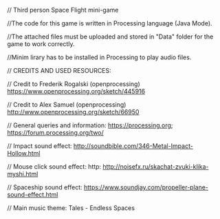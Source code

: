 // Third person Space Flight mini-game

//The code for this game is written in Processing language (Java Mode).

//The attached files must be uploaded and stored in "Data" folder for the game to work correctly.

//Minim lirary has to be installed in Processing to play audio files.

// CREDITS AND USED RESOURCES:

// Credit to Frederik Rogalski (openprocessing) https://www.openprocessing.org/sketch/445916

// Credit to Alex Samuel (openprocessing) http://www.openprocessing.org/sketch/66950

// General queries and information: https://processing.org; https://forum.processing.org/two/

// Impact sound effect: http://soundbible.com/346-Metal-Impact-Hollow.html

// Mouse click sound effect: http: http://noisefx.ru/skachat-zvuki-klika-myshi.html

// Spaceship sound effect: https://www.soundjay.com/propeller-plane-sound-effect.html

// Main music theme: Tales - Endless Spaces
